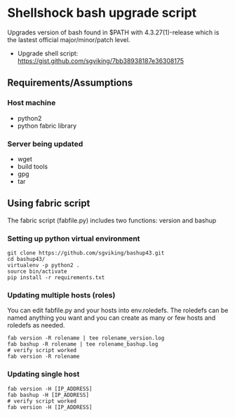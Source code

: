 # Shellshock bash upgrade script

Upgrades version of bash found in $PATH with 4.3.27(1)-release which is the lastest official major/minor/patch level.  

* Upgrade shell script: https://gist.github.com/sgviking/7bb38938187e36308175  

## Requirements/Assumptions  

### Host machine  

* python2  
* python fabric library  

### Server being updated  

* wget  
* build tools  
* gpg  
* tar  

## Using fabric script  

The fabric script (fabfile.py) includes two functions: version and bashup  

### Setting up python virtual environment  

	git clone https://github.com/sgviking/bashup43.git  
	cd bashup43/  
	virtualenv -p python2 .  
	source bin/activate  
	pip install -r requirements.txt  


### Updating multiple hosts (roles)  

You can edit fabfile.py and your hosts into env.roledefs.  The roledefs can be named anything you want and you can create as many or few hosts and roledefs as needed.  

	fab version -R rolename | tee rolename_version.log  
	fab bashup -R rolename | tee rolename_bashup.log  
	# verify script worked  
	fab version -R rolename  

### Updating single host  

	fab version -H [IP_ADDRESS]   
	fab bashup -H [IP_ADDRESS]  
	# verify script worked  
	fab version -H [IP_ADDRESS]  

